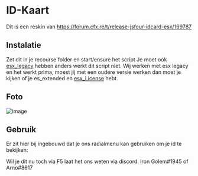 # ID-Kaart
Dit is een reskin van https://forum.cfx.re/t/release-jsfour-idcard-esx/169787  



## Instalatie
Zet dit in je recourse folder en start/ensure het script 
Je moet ook <a href="https://github.com/esx-framework/esx-legacy">esx_legacy</a> hebben anders werkt dit script niet.
Wij werken met esx legacy en het werkt prima, moest jij met een oudere versie werken dan moet je kijken of je es_extended en <a href="https://github.com/StockholmCityRP/esx_license">esx_License</a> hebt.



## Foto
![image](https://user-images.githubusercontent.com/104724906/166152069-876af69c-6353-4fec-aa26-99ceabff46e4.png)


## Gebruik

Er zit hier bij ingebouwd dat je ons radialmenu kan gebruiken om je id te bekijken:

Wil je dit nu toch via F5 laat het ons weten via discord: Iron Golem#1945 of Arno#8617

